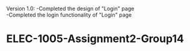Version 1.0:
-Completed the design of "Login" page  
-Completed the login functionality of "Login" page

# ELEC-1005-Assignment2-Group14

